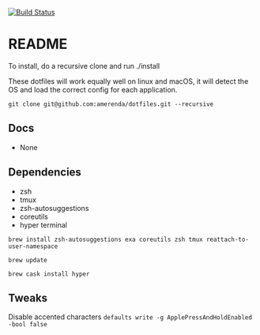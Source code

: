 [![Build Status](https://travis-ci.com/amerenda/dotfiles.svg?branch=master)](https://travis-ci.com/amerenda/dotfiles)
# README #

To install, do a recursive clone and run ./install

These dotfiles will work equally well on linux and macOS, it will detect the OS and load the correct config for each application.

`git clone git@github.com:amerenda/dotfiles.git --recursive`

## Docs
* None

## Dependencies
* zsh
* tmux
* zsh-autosuggestions
* coreutils
* hyper terminal

`brew install zsh-autosuggestions exa coreutils zsh tmux reattach-to-user-namespace`

`brew update`

`brew cask install hyper`


## Tweaks
Disable accented characters
`defaults write -g ApplePressAndHoldEnabled -bool false`
